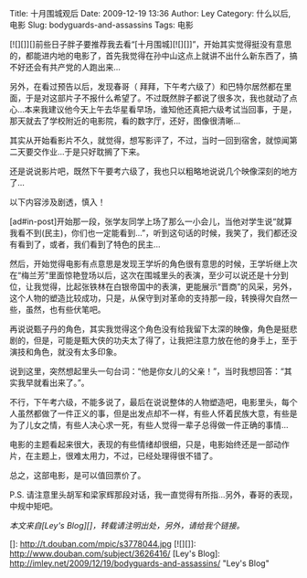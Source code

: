 Title: 十月围城观后
Date: 2009-12-19 13:36
Author: Ley
Category: 什么以后, 电影
Slug: bodyguards-and-assassins
Tags: 电影

[![][]][]前些日子胖子要推荐我去看“[十月围城][![][]]”，开始其实觉得挺没有意思的，都能进内地的电影了，首先我觉得在孙中山这点上就讲不出什么新东西了，搞不好还会有共产党的人跑出来...

另外，在看过预告以后，发现春哥（
拜拜，下午考六级了）和巴特尔居然都在里面，于是对这部片子不报什么希望了。不过既然胖子都说了很多次，我也就动了点心...本来我建议他今天上午去华星看早场，谁知他还真把六级考试当回事，于是，那天就去了学校附近的电影院，看的数字厅，还好，图像很清晰...

其实从开始看影片不久，就觉得，想写影评了，不过，当时一回到宿舍，就惊闻第二天要交作业...于是只好耽搁了下来。

还是说说影片吧，既然下午要考六级了，我也只以粗略地说说几个映像深刻的地方了...

以下内容涉及剧透，慎入！<!--more-->

[ad\#in-post]开始那一段，张学友同学上场了那么一小会儿，当他对学生说“就算我看不到(民主)，你们也一定能看到...”，听到这句话的时候，我笑了，我们都还没有看到了，或者，我们看到了特色的民主...

然后，开始觉得电影有点意思是发现王学圻的角色很有意思的时候，王学圻继上次在“梅兰芳”里面惊艳登场以后，这次在围城里头的表演，至少可以说还是十分到位，让我觉得，比起张铁林在白银帝国中的表演，更能展示“晋商”的风采，另外，这个人物的塑造比较成功，只是，从保守到对革命的支持那一段，转换得欠自然一些，虽然，也有些伏笔吧。

再说说甄子丹的角色，其实我觉得这个角色没有给我留下太深的映像，角色是挺悲剧的，但是，可能是甄大侠的功夫太了得了，让我把注意力放在他的身手上，至于演技和角色，就没有太多印象。

说到这里，突然想起里头一句台词：“他是你女儿的父亲！”，当时我想回答：“其实我早就看出来了。”。

不行，下午考六级，不能多说了，最后在说说整体的人物塑造吧，电影里头，每个人虽然都做了一件正义的事，但是出发点却不一样，有些人怀着民族大意，有些是为了儿女之情，有些人决心求一死，有些人觉得一辈子总得做一件正确的事情...

电影的主题看起来很大，表现的有些情绪却很细，只是，电影始终还是一部动作片，在主题上，很难太用力，不过，已经处理得很不错了。

总之，这部电影，是可以值回票价了。

P.S.
请注意里头胡军和梁家辉那段对话，我一直觉得有所指...另外，春哥的表现，中规中矩吧。

*本文来自[Ley's Blog][]，转载请注明出处，另外，请给我个链接。*

  []: http://t.douban.com/mpic/s3778044.jpg
  [![][]]: http://www.douban.com/subject/3626416/
  [Ley's Blog]: http://imley.net/2009/12/19/bodyguards-and-assassins/
    "Ley's Blog"
